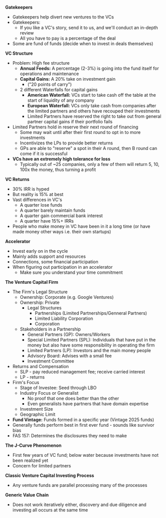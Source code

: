 **Gatekeepers**
- Gatekeepers help divert new ventures to the VCs
- Gatekeepers:
	- If you like a VC's story, send it to us, and we'll conduct an in-depth review
	- All you have to pay is a percentage of the deal
- Some are fund of funds (decide when to invest in deals themselves)

**VC Structure**
- Problem: High fee structure
	- **Annual Feeds:** A percentage (2-3%) is going into the fund itself for operations and maintenance
	- **Capital Gains:** A 20% take on investment gain
		- ("20 points of carry")
	- 2 different Waterfalls for capital gains
		- **American Waterfall:** VCs start to take cash off the table at the start of liquidity of any company
		- **European Waterfall:** VCs only take cash from companies after the limited partners and others have recouped their investments
		- Limited Partners have reserved the right to take out from general partner capital gains if their portfolio fails
- Limited Partners hold in reserve their next round of financing
	- Some may wait until after their first round to opt in to more investments
	- Incentivizes the LPs to provide better returns
	- GPs are able to "reserve" a spot in their A round, then B round can come if it is successful
- **VCs have an extremely high tolerance for loss**
	- Typically out of ~25 companies, only a few of them will return 5, 10, 100x the money, thus turning a profit

**VC Returns**
- 30% IRR is hyped
- But reality is 15% at best
- Vast differences in VC's
	- A quarter lose funds
	- A quarter barely maintain funds
	- A quarter gain commercial bank interest
	- A quarter have 15%+ IRRs
- People who make money in VC have been in it a long time (or have made money other ways i.e. their own startups)

**Accelerator**
- Invest early on in the cycle
- Mainly adds support and resources
- Connections, some financial participation
- When figuring out participation in an accelerator
	- Make sure you understand your time commitment

**The Venture Capital Firm**
- The Firm's Legal Structure
	- Ownership: Corporate (e.g. Google Ventures)
	- Ownership: Private
		- Legal Structures
			- Partnerships (Limited Partnerships/Genneral Partners)
			- Limited Liability Corporation
			- Corporation
	- Stakeholders in a Partnership
		- General Partners (GP): Owners/Workers
		- Special Limited Partners (SPL): Individuals that have put in the money but also have some responsibility in operating the firm
		- Limited Partners (LP): Investors and the main money people
		- Advisory Board: Advises with a small fee
		- Investment Committee
- Returns and Compensation
	- SLP - pay reduced management fee; receive carried interest
	- LP - returns
- Firm's Focus
	- Stage of Investee: Seed through LBO
	- Industry Focus or Generalist
		- No proof that one does better than the other
		- Even generalists have partners that have domain expertise
	- Investment Size
	- Geographic Limit
- **Fund Vintage:** Funds formed in a specific year (Vintage 2025 funds)
- Generally funds perform best in first ever fund - sounds like survivor bias
- FAS 157: Determines the disclosures they need to make

**The J-Curve Phenomenon**
- First few years of VC fund; below water because investments have not been realized yet
- Concern for limited partners

**Classic Venture Capital Investing Process**
- Any venture funds are parallel processing many of the processes

**Generic Value Chain**
- Does not work iteratively either, discovery and due diligence and investing all occurs at the same time

